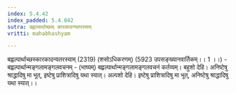 ```yaml
---
index: 5.4.42
index_padded: 5.4.042
sutra: बह्वल्पार्थाच्छस् कारकादन्यतरस्याम्
vritti: mahabhashyam

---
```

 बह्वल्पार्थाच्छस्कारकादन्यतरस्याम् (2319) (शसोऽधिकरणम्) (5923 उपसङ्ख्यानवार्तिकम्।। 1 ।।) - बह्वल्पार्थान्मङ्गलामङ्गलवचनम् - (भाष्यम्) बह्वल्पार्थान्मङ्गलामङ्गलवचनं कर्तव्यम्। बहुशो देहि। अनिष्टेषु श्राद्धादिषु मा भूत्, इष्टेषु प्राशित्रादिषु यथा स्यात्। अल्पशो देहि। इष्टेषु प्राशित्रादिषु मा भूत्, अनिष्टेषु श्राद्धादिषु यथा स्यात्।। 